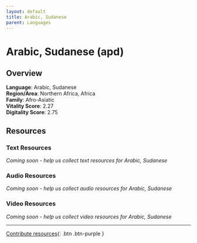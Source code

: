 ```yaml
---
layout: default
title: Arabic, Sudanese
parent: Languages
---
```


# Arabic, Sudanese (apd)

## Overview

**Language**: Arabic, Sudanese  
**Region/Area**: Northern Africa, Africa  
**Family**: Afro-Asiatic  
**Vitality Score**: 2.27  
**Digitality Score**: 2.75  

## Resources

### Text Resources
*Coming soon - help us collect text resources for Arabic, Sudanese*

### Audio Resources
*Coming soon - help us collect audio resources for Arabic, Sudanese*

### Video Resources
*Coming soon - help us collect video resources for Arabic, Sudanese*

---

[Contribute resources](https://fairtrain.github.io/){: .btn .btn-purple }
